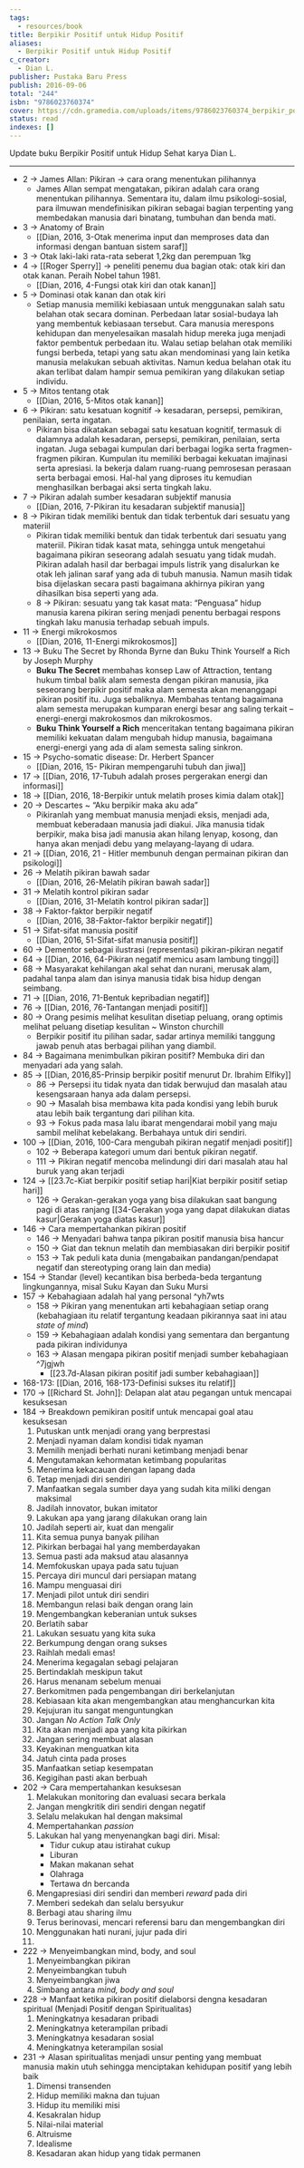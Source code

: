 ```yaml
---
tags:
  - resources/book
title: Berpikir Positif untuk Hidup Positif
aliases:
  - Berpikir Positif untuk Hidup Positif
c_creator:
  - Dian L.
publisher: Pustaka Baru Press
publish: 2016-09-06
total: "244"
isbn: "9786023760374"
cover: https://cdn.gramedia.com/uploads/items/9786023760374_berpikir_positif_untuk_hidup_positif.jpg
status: read
indexes: []
---
```

Update buku Berpikir Positif untuk Hidup Sehat karya Dian L. 

---

- 2  → James Allan: Pikiran → cara orang menentukan pilihannya
	- James Allan sempat mengatakan, pikiran adalah cara orang menentukan pilihannya. Sementara itu, dalam ilmu psikologi-sosial, para ilmuwan mendefinisikan pikiran sebagai bagian terpenting yang membedakan manusia dari binatang, tumbuhan dan benda mati.
- 3 → Anatomy of Brain 
	- [[Dian, 2016, 3-Otak menerima input dan memproses data dan informasi dengan bantuan sistem saraf]]
- 3 → Otak laki-laki rata-rata seberat 1,2kg dan perempuan 1kg
- 4 → [[Roger Sperry]] → peneliti penemu dua bagian otak: otak kiri dan otak kanan. Peraih Nobel tahun 1981.
	- [[Dian, 2016, 4-Fungsi otak kiri dan otak kanan]]
- 5 → Dominasi otak kanan dan otak kiri
	- Setiap manusia memiliki kebiasaan untuk menggunakan salah satu belahan otak secara dominan. Perbedaan latar sosial-budaya lah yang membentuk kebiasaan tersebut. Cara manusia merespons kehidupan dan menyelesaikan masalah hidup mereka juga menjadi faktor pembentuk perbedaan itu. Walau setiap belahan otak memiliki fungsi berbeda, tetapi yang satu akan mendominasi yang lain ketika manusia melakukan sebuah aktivitas. Namun kedua belahan otak itu akan terlibat dalam hampir semua pemikiran yang dilakukan setiap individu.
- 5 → Mitos tentang otak
	- [[Dian, 2016, 5-Mitos otak kanan]]
- 6 → Pikiran: satu kesatuan kognitif → kesadaran, persepsi, pemikiran, penilaian, serta ingatan.
	- Pikiran bisa dikatakan sebagai satu kesatuan kognitif, termasuk di dalamnya adalah kesadaran, persepsi, pemikiran, penilaian, serta ingatan. Juga sebagai kumpulan dari berbagai logika serta fragmen-fragmen pikiran. Kumpulan itu memiliki berbagai kekuatan imajinasi serta apresiasi. Ia bekerja dalam ruang-ruang pemrosesan perasaan serta berbagai emosi. Hal-hal yang diproses itu kemudian menghasilkan berbagai aksi serta tingkah laku.
- 7 → Pikiran adalah sumber kesadaran subjektif manusia
	- [[Dian, 2016, 7-Pikiran itu kesadaran subjektif manusia]]
- 8 → Pikiran tidak memiliki bentuk dan tidak terbentuk dari sesuatu yang materiil
	- Pikiran tidak memiliki bentuk dan tidak terbentuk dari sesuatu yang materiil. Pikiran tidak kasat mata, sehingga untuk mengetahui bagaimana pikiran seseorang adalah sesuatu yang tidak mudah. Pikiran adalah hasil dar berbagai impuls listrik yang disalurkan ke otak leh jalinan saraf yang ada di tubuh manusia. Namun masih tidak bisa dijelaskan secara pasti bagaimana akhirnya pikiran yang dihasilkan bisa seperti yang ada.
	- 8 → Pikiran: sesuatu yang tak kasat mata: “Penguasa” hidup manusia karena pikiran sering menjadi penentu berbagai respons tingkah laku manusia terhadap sebuah impuls.
- 11 → Energi mikrokosmos
	- [[Dian, 2016, 11-Energi mikrokosmos]]
- 13 → Buku The Secret by Rhonda Byrne dan Buku Think Yourself a Rich by Joseph Murphy
	- **Buku The Secret** membahas konsep Law of Attraction, tentang hukum timbal balik alam semesta dengan pikiran manusia, jika seseorang berpikir positif maka alam semesta akan menanggapi pikiran positif itu. Juga sebaliknya. Membahas tentang bagaimana alam semesta merupakan kumparan energi besar ang saling terkait – energi-energi makrokosmos dan mikrokosmos.
	- **Buku Think Yourself a Rich** menceritakan tentang bagaimana pikiran memiliki kekuatan dalam mengubah hidup manusia, bagaimana energi-energi yang ada di alam semesta saling sinkron.
- 15 → Psycho-somatic disease: Dr. Herbert Spancer
	- [[Dian, 2016, 15- Pikiran mempengaruhi tubuh dan jiwa]]
- 17 → [[Dian, 2016, 17-Tubuh adalah proses pergerakan energi dan informasi]]
- 18 → [[Dian, 2016, 18-Berpikir untuk melatih proses kimia dalam otak]]
- 20 → Descartes ~ “Aku berpikir maka aku ada” 
	- Pikiranlah yang membuat manusia menjadi eksis, menjadi ada, membuat keberadaan manusia jadi diakui. Jika manusia tidak berpikir, maka bisa jadi manusia akan hilang lenyap, kosong, dan hanya akan menjadi debu yang melayang-layang di udara.
- 21 → [[Dian, 2016, 21 - Hitler membunuh dengan permainan pikiran dan psikologi]]
- 26 → Melatih pikiran bawah sadar
	- [[Dian, 2016, 26-Melatih pikiran bawah sadar]]
- 31 → Melatih kontrol pikiran sadar
	- [[Dian, 2016, 31-Melatih kontrol pikiran sadar]]
- 38 → Faktor-faktor berpikir negatif
	- [[Dian, 2016, 38-Faktor-faktor berpikir negatif]]
- 51 → Sifat-sifat manusia positif
	- [[Dian, 2016, 51-Sifat-sifat manusia positif]]
- 60 → Dementor sebagai ilustrasi (representasi) pikiran-pikiran negatif
- 64 → [[Dian, 2016, 64-Pikiran negatif memicu asam lambung tinggi]]
- 68 → Masyarakat kehilangan akal sehat dan nurani, merusak alam, padahal tanpa alam dan isinya manusia tidak bisa hidup dengan seimbang.
- 71 → [[Dian, 2016, 71-Bentuk kepribadian negatif]]
- 76 → [[Dian, 2016, 76-Tantangan menjadi positif]]
- 80 → Orang pesimis melihat kesulitan disetiap peluang, orang optimis melihat peluang disetiap kesulitan ~ Winston churchill
	- Berpikir positif itu pilihan sadar, sadar artinya memiliki tanggung jawab penuh atas berbagai pilihan yang diambil.
- 84 → Bagaimana menimbulkan pikiran positif? Membuka diri dan menyadari ada yang salah.
- 85 → [[Dian, 2016,85-Prinsip berpikir positif menurut Dr. Ibrahim Elfiky]]
	- 86 → Persepsi itu tidak nyata dan tidak berwujud dan masalah atau kesengsaraan hanya ada dalam persepsi.
	- 90 → Masalah bisa membawa kita pada kondisi yang lebih buruk atau lebih baik tergantung dari pilihan kita.
	- 93 → Fokus pada masa lalu ibarat mengendarai mobil yang maju sambil melihat kebelakang. Berbahaya untuk diri sendiri.
- 100 → [[Dian, 2016, 100-Cara mengubah pikiran negatif menjadi positif]]
	- 102 → Beberapa kategori umum dari bentuk pikiran negatif.
	- 111 → Pikiran negatif mencoba melindungi diri dari masalah atau hal buruk yang akan terjadi
- 124 → [[23.7c-Kiat berpikir positif setiap hari|Kiat berpikir positif setiap hari]] 
	- 126 → Gerakan-gerakan yoga yang bisa dilakukan saat bangung pagi di atas ranjang [[34-Gerakan yoga yang dapat dilakukan diatas kasur|Gerakan yoga diatas kasur]]
- 146 → Cara mempertahankan pikiran positif
	- 146 → Menyadari bahwa tanpa pikiran positif manusia bisa hancur
	- 150 → Giat dan teknun melatih dan membiasakan diri berpikir positif
	- 153 → Tak peduli kata dunia (mengabaikan pandangan/pendapat negatif dan stereotyping orang lain dan media)
- 154 → Standar (level) kecantikan bisa berbeda-beda tergantung lingkungannya, misal Suku Kayan dan Suku Mursi
- 157 → Kebahagiaan adalah hal yang personal ^yh7wts
	- 158 → Pikiran yang menentukan arti kebahagiaan setiap orang (kebahagiaan itu relatif tergantung keadaan pikirannya saat ini atau *state of mind*)
	- 159 → Kebahagiaan adalah kondisi yang sementara dan bergantung pada pikiran individunya
	- 163 → Alasan mengapa pikiran positif menjadi sumber kebahagiaan ^7jgjwh
		- [[23.7d-Alasan pikiran positif jadi sumber kebahagiaan]]
- 168-173: [[Dian, 2016, 168-173-Definisi sukses itu relatif]]
- 170 → [[Richard St. John]]: Delapan alat atau pegangan untuk mencapai kesuksesan
- 184 → Breakdown pemikiran positif untuk mencapai goal atau kesuksesan
	1. Putuskan untk menjadi orang yang berprestasi
	2. Menjadi nyaman dalam kondisi tidak nyaman
	3. Memilih menjadi berhati nurani ketimbang menjadi benar
	4. Mengutamakan kehormatan ketimbang popularitas
	5. Menerima kekacauan dengan lapang dada
	6. Tetap menjadi diri sendiri
	7. Manfaatkan segala sumber daya yang sudah kita miliki dengan maksimal
	8. Jadilah innovator, bukan imitator
	9. Lakukan apa yang jarang dilakukan orang lain
	10. Jadilah seperti air, kuat dan mengalir
	11. Kita semua punya banyak pilihan
	12. Pikirkan berbagai hal yang memberdayakan
	13. Semua pasti ada maksud atau alasannya
	14. Memfokuskan upaya pada satu tujuan
	15. Percaya diri muncul dari persiapan matang
	16. Mampu menguasai diri
	17. Menjadi pilot untuk diri sendiri
	18. Membangun relasi baik dengan orang lain
	19. Mengembangkan keberanian untuk sukses
	20. Berlatih sabar
	21. Lakukan sesuatu yang kita suka
	22. Berkumpung dengan orang sukses
	23. Raihlah medali emas!
	24. Menerima kegagalan sebagi pelajaran
	25. Bertindaklah meskipun takut
	26. Harus menanam sebelum menuai
	27. Berkomitmen pada pengembangan diri berkelanjutan
	28. Kebiasaan kita akan mengembangkan atau menghancurkan kita
	29. Kejujuran itu sangat menguntungkan
	30. Jangan *No Action Talk Only*
	31. Kita akan menjadi apa yang kita pikirkan
	32. Jangan sering membuat alasan
	33. Keyakinan menguatkan kita 
	34. Jatuh cinta pada proses
	35. Manfaatkan setiap kesempatan
	36. Kegigihan pasti akan berbuah
- 202 → Cara mempertahankan kesuksesan
	1. Melakukan monitoring dan evaluasi secara berkala
	2. Jangan mengkritik diri sendiri dengan negatif
	3. Selalu melakukan hal dengan maksimal
	4. Mempertahankan *passion*
	5. Lakukan hal yang menyenangkan bagi diri. Misal:
		- Tidur cukup atau istirahat cukup
		- Liburan
		- Makan makanan sehat
		- Olahraga
		- Tertawa dn bercanda
	6. Mengapresiasi diri sendiri dan memberi *reward* pada diri
	7. Memberi sedekah dan selalu bersyukur
	8. Berbagi atau sharing ilmu
	9. Terus berinovasi, mencari referensi baru dan mengembangkan diri
	10. Menggunakan hati nurani, jujur pada diri
	11. 
- 222 → Menyeimbangkan mind, body, and soul
	1. Menyeimbangkan pikiran
	2. Menyeimbangkan tubuh
	3. Menyeimbangkan jiwa
	4. Simbang antara *mind, body and soul*
- 228 → Manfaat ketika pikiran positif dielaborsi dengna kesadaran spiritual (Menjadi Positif dengan Spiritualitas)
	1. Meningkatnya kesadaran pribadi
	2. Meningkatnya keterampilan pribadi
	3. Meningkatnya kesadaran sosial
	4. Meningkatnya keterampilan sosial
- 231 → Alasan spiritualitas menjadi unsur penting yang membuat manusia makin utuh sehingga menciptakan kehidupan positif yang lebih baik 
	1. Dimensi transenden
	2. Hidup memiliki makna dan tujuan
	3. Hidup itu memiliki misi
	4. Kesakralan hidup
	5. Nilai-nilai material
	6. Altruisme
	7. Idealisme
	8. Kesadaran akan hidup yang tidak permanen
